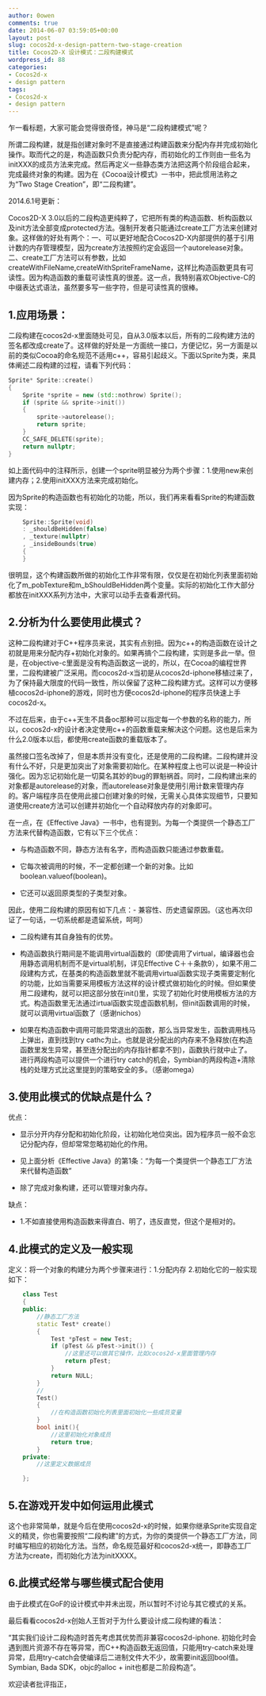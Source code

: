 ```yaml
---
author: 0owen
comments: true
date: 2014-06-07 03:59:05+00:00
layout: post
slug: cocos2d-x-design-pattern-two-stage-creation
title: Cocos2D-X 设计模式：二段构建模式
wordpress_id: 88
categories:
- Cocos2d-x
- design pattern
tags:
- Cocos2d-x
- design pattern
---
```


 
<!-- toc -->
乍一看标题，大家可能会觉得很奇怪，神马是“二段构建模式”呢？

所谓二段构建，就是指创建对象时不是直接通过构建函数来分配内存并完成初始化操作。取而代之的是，构造函数只负责分配内存，而初始化的工作则由一些名为initXXX的成员方法来完成。然后再定义一些静态类方法把这两个阶段组合起来，完成最终对象的构建。因为在《Cocoa设计模式》一书中，把此惯用法称之为“Two Stage Creation”，即“二段构建”。

2014.6.1号更新：

Cocos2D-X 3.0以后的二段构造更纯粹了，它把所有类的构造函数、析构函数以及init方法全部变成protected方法。强制开发者只能通过create工厂方法来创建对象。这样做的好处有两个：一、可以更好地配合Cocos2D-X内部提供的基于引用计数的内存管理模型，因为create方法按照约定会返回一个autorelease对象。二、create工厂方法可以有参数，比如createWithFileName,createWithSpriteFrameName，这样比构造函数更具有可读性。因为构造函数的重载可读性真的很差。这一点，我特别喜欢Objective-C的中缀表达式语法，虽然要多写一些字符，但是可读性真的很棒。

<!-- more -->

## 1.应用场景：

二段构建在cocos2d-x里面随处可见，自从3.0版本以后，所有的二段构建方法的签名都改成create了。这样做的好处是一方面统一接口，方便记忆，另一方面是以前的类似Cocoa的命名规范不适用c++，容易引起歧义。下面以Sprite为类，来具体阐述二段构建的过程，请看下列代码：

```cpp
Sprite* Sprite::create()
{
    Sprite *sprite = new (std::nothrow) Sprite();
    if (sprite && sprite->init())
    {
        sprite->autorelease();
        return sprite;
    }
    CC_SAFE_DELETE(sprite);
    return nullptr;
}
```

如上面代码中的注释所示，创建一个sprite明显被分为两个步骤：1.使用new来创建内存；2.使用initXXX方法来完成初始化。

因为Sprite的构造函数也有初始化的功能，所以，我们再来看看Sprite的构建函数实现：

```cpp
    Sprite::Sprite(void)
    : _shouldBeHidden(false)
    , _texture(nullptr)
    , _insideBounds(true)
    {
    }
```

很明显，这个构建函数所做的初始化工作非常有限，仅仅是在初始化列表里面初始化了m_pobTexture和m_bShouldBeHidden两个变量。实际的初始化工作大部分都放在initXXX系列方法中，大家可以动手去查看源代码。

## 2.分析为什么要使用此模式？

这种二段构建对于C++程序员来说，其实有点别扭。因为c++的构造函数在设计之初就是用来分配内存+初始化对象的。如果再搞个二段构建，实则是多此一举。但是，在objective-c里面是没有构造函数这一说的，所以，在Cocoa的编程世界里，二段构建被广泛采用。而cocos2d-x当初是从cocos2d-iphone移植过来了，为了保持最大限度的代码一致性，所以保留了这种二段构建方式。这样可以方便移植cocos2d-iphone的游戏，同时也方便cocos2d-iphone的程序员快速上手cocos2d-x。

不过在后来，由于c++天生不具备oc那种可以指定每一个参数的名称的能力，所以，cocos2d-x的设计者决定使用c++的函数重载来解决这个问题。这也是后来为什么2.0版本以后，都使用create函数的重载版本了。

虽然接口签名改掉了，但是本质并没有变化，还是使用的二段构建。二段构建并没有什么不好，只是更加突出了对象需要初始化。在某种程度上也可以说是一种设计强化。因为忘记初始化是一切莫名其妙的bug的罪魁祸首。同时，二段构建出来的对象都是autorelease的对象，而autorelease对象是使用引用计数来管理内存的。客户端程序员在使用此接口创建对象的时候，无需关心具体实现细节，只要知道使用create方法可以创建并初始化一个自动释放内存的对象即可。

在一点，在《Effective Java》一书中，也有提到。为每一个类提供一个静态工厂方法来代替构造函数，它有以下三个优点：

  * 与构造函数不同，静态方法有名字，而构造函数只能通过参数重载。

  * 它每次被调用的时候，不一定都创建一个新的对象。比如boolean.valueof(boolean)。

  * 它还可以返回原类型的子类型对象。

因此，使用二段构建的原因有如下几点：- 兼容性、历史遗留原因。（这也再次印证了一句话，一切系统都是遗留系统，呵呵）

  * 二段构建有其自身独有的优势。

  * 构造函数执行期间是不能调用virtual函数的（即使调用了virtual，编译器也会用静态调用机制而不是virtual机制，详见Effective C＋＋条款9），如果不用二段建构方式，在基类的构造函数里就不能调用virtual函数实现子类需要定制化的功能，比如当需要采用模板方法这样的设计模式做初始化的时候。但如果使用二段建构，就可以把这部分放在init()里，实现了初始化时使用模板方法的方式。构造函数里无法通过irtual函数实现虚函数机制，但init函数调用的时候，就可以调用virtual函数了（感谢nichos）

  * 如果在构造函数中调用可能异常退出的函数，那么当异常发生，函数调用栈马上弹出，直到找到try cathc为止。也就是说分配出的内存来不急释放(在构造函数里发生异常，甚至连分配出的内存指针都拿不到)，函数执行就中止了。进行两段构造可以提供一个进行try catch的机会，Symbian的两段构造+清除栈的处理方式比这里提到的策略安全的多。（感谢omega）

## 3.使用此模式的优缺点是什么？

优点：

  * 显示分开内存分配和初始化阶段，让初始化地位突出。因为程序员一般不会忘记分配内存，但却常常忽略初始化的作用。

  * 见上面分析《Effective Java》的第1条：“为每一个类提供一个静态工厂方法来代替构造函数”

  * 除了完成对象构建，还可以管理对象内存。

缺点：

  * 1.不如直接使用构造函数来得直白、明了，违反直觉，但这个是相对的。

## 4.此模式的定义及一般实现

定义：将一个对象的构建分为两个步骤来进行：1.分配内存 2.初始化它的一般实现如下：

```cpp
    class Test
    {
    public:
        //静态工厂方法
        static Test* create()
        {
            Test *pTest = new Test;
            if (pTest && pTest->init()) {
                //这里还可以做其它操作，比如cocos2d-x里面管理内存
                return pTest;
            }
            return NULL;
        }
        //
        Test()
        {
            //在构造函数初始化列表里面初始化一些成员变量
        }
        bool init(){
            //这里初始化对象成员
            return true;
        }
    private:
        //这里定义数据成员

    };
```    

## 5.在游戏开发中如何运用此模式

这个也非常简单，就是今后在使用cocos2d-x的时候，如果你继承Sprite实现自定义的精灵，你也需要按照“二段构建”的方式，为你的类提供一个静态工厂方法，同时编写相应的初始化方法。当然，命名规范最好和cocos2d-x统一，即静态工厂方法为create，而初始化方法为initXXXX。

## 6.此模式经常与哪些模式配合使用

由于此模式在GoF的设计模式中并未出现，所以暂时不讨论与其它模式的关系。

最后看看cocos2d-x创始人王哲对于为什么要设计成二段构建的看法：

“其实我们设计二段构造时首先考虑其优势而非兼容cocos2d-iphone. 初始化时会遇到图片资源不存在等异常，而C++构造函数无返回值，只能用try-catch来处理异常，启用try-catch会使编译后二进制文件大不少，故需要init返回bool值。Symbian, Bada SDK，objc的alloc + init也都是二阶段构造”。

欢迎读者批评指正，

